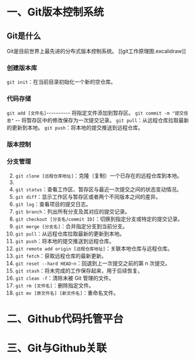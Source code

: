# 一、Git版本控制系统

## Git是什么
Git是目前世界上最先进的分布式版本控制系统。
[[git工作原理图.excalidraw]]
### 创建版本库
`git init`：在当前目录初始化一个新的空仓库。


### 代码存储
`git add [文件名]`---------- 将指定文件添加到暂存区。
`git commit -m "提交信息"` -- 将暂存区中的修改保存为一次提交记录。
`git pull`：从远程仓库拉取最新的更新到本地。
`git push`：将本地的提交推送到远程仓库。
### 版本控制
### 分支管理
2. `git clone [远程仓库地址]`：克隆（复制）一个已存在的远程仓库到本地。
3. 
5. `git status`：查看工作区、暂存区与最近一次提交之间的状态变动情况。
6. `git diff`：显示工作区与暂存区或者两个不同版本之间的差异。
7. `git log`：查看项目的提交日志。
8. `git branch`：列出所有分支及其对应的提交记录。
9. `git checkout [分支名/commit ID]`：切换到指定分支或特定的提交记录。
10. `git merge [分支名]`：合并指定分支到当前分支。
11. `git pull`：从远程仓库拉取最新的更新到本地。
12. `git push`：将本地的提交推送到远程仓库。
13. `git remote add origin [远程仓库地址]`：关联本地仓库与远程仓库。
14. `git fetch`：获取远程仓库的最新更新。
15. `git reset --hard HEAD~n`：回退到上一次提交之前的第 n 次提交。
16. `git stash`：将未完成的工作保存起来，用于后续恢复。
17. `git clean -f`：清除未被 Git 管理的文件。
18. `git rm [文件名]`：删除指定文件。
19. `git mv [原文件名] [新文件名]`：重命名文件。
# 二、Github代码托管平台


# 三、Git与Github关联

